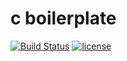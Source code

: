 # c boilerplate

[![Build Status](https://img.shields.io/travis/murilobsd/c-boilerplate/master?style=for-the-badge)](https://travis-ci.org/murilobsd/c-mercadobitcoin)
[![license](https://img.shields.io/badge/License-BSD-blue.svg?style=for-the-badge)](LICENSE)


